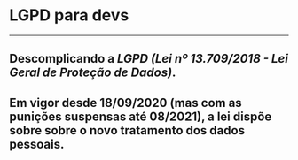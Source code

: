 # LGPD para devs
---
## Descomplicando a __*LGPD (Lei nº 13.709/2018 - Lei Geral de Proteção de Dados)*__. 
Em vigor desde 18/09/2020 (mas com as punições suspensas até 08/2021), a lei dispõe sobre sobre o novo tratamento dos dados pessoais.
---
